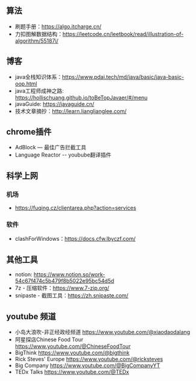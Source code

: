 ## 算法
* 刷题手册：https://algo.itcharge.cn/
* 力扣图解数据结构：https://leetcode.cn/leetbook/read/illustration-of-algorithm/55187i/

## 博客
* java全栈知识体系：https://www.pdai.tech/md/java/basic/java-basic-oop.html
* java工程师成神之路: https://hollischuang.github.io/toBeTopJavaer/#/menu
* javaGuide: https://javaguide.cn/
* 技术文章摘抄：http://learn.lianglianglee.com/

## chrome插件
* AdBlock — 最佳广告拦截工具
* Language Reactor -- youbube翻译插件

## 科学上网
### 机场
* https://fuqing.cz/clientarea.php?action=services
### 软件
* clashForWindows：https://docs.cfw.lbyczf.com/

## 其他工具
* notion: https://www.notion.so/work-54c67f474c5b479f8b5022e95bc54d5d
* 7z - 压缩软件：https://www.7-zip.org/
* snipaste - 截图工具：https://zh.snipaste.com/

## youtube 频道
* 小岛大浪吹-非正经政经频道 https://www.youtube.com/@xiaodaodalang
* 阿星探店Chinese Food Tour https://www.youtube.com/@ChineseFoodTour
* BigThink https://www.youtube.com/@bigthink
* Rick Steves' Europe https://www.youtube.com/@ricksteves
* Big Company https://www.youtube.com/@BigCompanyYT
* TEDx Talks https://www.youtube.com/@TEDx